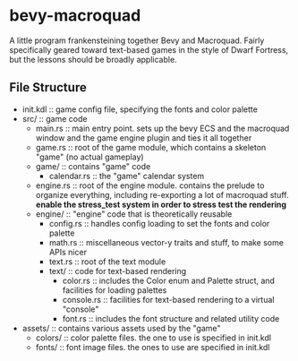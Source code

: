 # bevy-macroquad

A little program frankensteining together Bevy and Macroquad. Fairly specifically geared toward text-based games in the style of Dwarf Fortress, but the lessons should be broadly applicable.

## File Structure

- init.kdl :: game config file, specifying the fonts and color palette
- src/ :: game code
  - main.rs :: main entry point. sets up the bevy ECS and the macroquad window and the game engine plugin and ties it all together
  - game.rs :: root of the game module, which contains a skeleton "game" (no actual gameplay)
  - game/ :: contains "game" code
    - calendar.rs :: the "game" calendar system
  - engine.rs :: root of the engine module. contains the prelude to organize everything, including re-exporting a lot of macroquad stuff. **enable the stress_test system in order to stress test the rendering**
  - engine/ :: "engine" code that is theoretically reusable
    - config.rs :: handles config loading to set the fonts and color palette
    - math.rs :: miscellaneous vector-y traits and stuff, to make some APIs nicer
    - text.rs :: root of the text module
    - text/ :: code for text-based rendering
      - color.rs :: includes the Color enum and Palette struct, and facilities for loading palettes
      - console.rs :: facilities for text-based rendering to a virtual "console"
      - font.rs :: includes the font structure and related utility code
- assets/ :: contains various assets used by the "game"
  - colors/ :: color palette files. the one to use is specified in init.kdl
  - fonts/ :: font image files. the ones to use are specified in init.kdl
